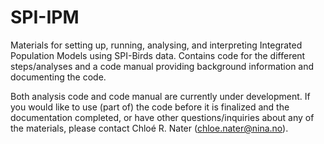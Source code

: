 # SPI-IPM
Materials for setting up, running, analysing, and interpreting Integrated Population Models using SPI-Birds data.
Contains code for the different steps/analyses and a code manual providing background information and documenting the code.

Both analysis code and code manual are currently under development. 
If you would like to use (part of) the code before it is finalized and the documentation completed, or have other questions/inquiries about any of the materials, please contact Chloé R. Nater (chloe.nater@nina.no).
